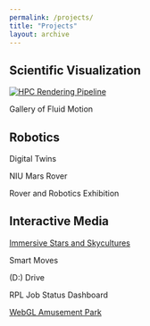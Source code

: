 ```yaml
---
permalink: /projects/
title: "Projects"
layout: archive
---
```


## Scientific Visualization

[![HPC Rendering Pipeline][1]][2]

[1]: https://halbry.github.io/personal-page/assets/images/sciviz/star
[2]: https://halbry.github.io/personal-page/sciviz/


Gallery of Fluid Motion

## Robotics

Digital Twins

NIU Mars Rover

Rover and Robotics Exhibition

## Interactive Media

[Immersive Stars and Skycultures](https://halbry.github.io/CS528-Docs/) 

Smart Moves

(D:) Drive

RPL Job Status Dashboard

[WebGL Amusement Park](https://halbry.github.io/webgl-park/ParkA4/index.html)
